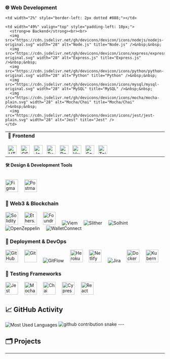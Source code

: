 ### 🌐 Web Development

<table>
  <tr>
    <td width="49%" valign="top" style="padding-right: 10px;">
      <strong>🎨 Frontend</strong><br><br>
      <img src="https://cdn.jsdelivr.net/gh/devicons/devicon/icons/html5/html5-original.svg" width="28" alt="HTML5" title="HTML5" />&nbsp;&nbsp;
      <img src="https://cdn.jsdelivr.net/gh/devicons/devicon/icons/css3/css3-original.svg" width="28" alt="CSS3" title="CSS3" />&nbsp;&nbsp;
      <img src="https://cdn.jsdelivr.net/gh/devicons/devicon/icons/javascript/javascript-original.svg" width="28" alt="JavaScript" title="JavaScript" />&nbsp;&nbsp;
      <img src="https://cdn.jsdelivr.net/gh/devicons/devicon/icons/typescript/typescript-original.svg" width="28" alt="TypeScript" title="TypeScript" />&nbsp;&nbsp;
      <img src="https://cdn.jsdelivr.net/gh/devicons/devicon/icons/react/react-original.svg" width="28" alt="React" title="React" />&nbsp;&nbsp;
      <img src="https://cdn.jsdelivr.net/gh/devicons/devicon/icons/vuejs/vuejs-original.svg" width="28" alt="Vue.js" title="Vue.js" />&nbsp;&nbsp;
      <img src="https://cdn.jsdelivr.net/gh/devicons/devicon/icons/sass/sass-original.svg" width="28" alt="Sass" title="Sass" />&nbsp;&nbsp;
      <img src="https://www.vectorlogo.zone/logos/tailwindcss/tailwindcss-icon.svg" width="28" alt="Tailwind CSS" title="Tailwind CSS" />
    </td>

    <td width="2%" style="border-left: 2px dotted #888;"></td>

    <td width="49%" valign="top" style="padding-left: 10px;">
      <strong>⚙️ Backend</strong><br><br>
      <img src="https://cdn.jsdelivr.net/gh/devicons/devicon/icons/nodejs/nodejs-original.svg" width="28" alt="Node.js" title="Node.js" />&nbsp;&nbsp;
      <img src="https://cdn.jsdelivr.net/gh/devicons/devicon/icons/express/express-original.svg" width="28" alt="Express.js" title="Express.js" />&nbsp;&nbsp;
      <img src="https://cdn.jsdelivr.net/gh/devicons/devicon/icons/python/python-original.svg" width="28" alt="Python" title="Python" />&nbsp;&nbsp;
      <img src="https://cdn.jsdelivr.net/gh/devicons/devicon/icons/mysql/mysql-original.svg" width="28" alt="MySQL" title="MySQL" />&nbsp;&nbsp;
      <img src="https://cdn.jsdelivr.net/gh/devicons/devicon/icons/mocha/mocha-plain.svg" width="28" alt="Mocha/Chai" title="Mocha/Chai" />&nbsp;&nbsp;
      <img src="https://cdn.jsdelivr.net/gh/devicons/devicon/icons/jest/jest-plain.svg" width="28" alt="Jest" title="Jest" />
    </td>
  </tr>
</table>





<strong>🛠️ Design & Development Tools</strong><br><br>
<p align="left">
  <img src="https://cdn.jsdelivr.net/gh/devicons/devicon/icons/figma/figma-original.svg" width="40" alt="Figma" title="Figma" />&nbsp;&nbsp;&nbsp;&nbsp;
  <img src="https://cdn.jsdelivr.net/gh/devicons/devicon/icons/postman/postman-original.svg" width="40" alt="Postman" title="Postman" />
</p>

### 🔗 Web3 & Blockchain

<p align="left">
  <img src="https://cdn.jsdelivr.net/gh/devicons/devicon/icons/solidity/solidity-original.svg" width="40" alt="Solidity" title="Solidity" />&nbsp;&nbsp;&nbsp;&nbsp;
  <img src="https://raw.githubusercontent.com/ethers-io/ethers.js/master/docs/ethers-logo.png" width="40" alt="Ethers.js" title="Ethers.js" />&nbsp;&nbsp;&nbsp;&nbsp;
  <img src="https://raw.githubusercontent.com/foundry-rs/foundry/main/book/static/img/logo.svg" width="40" alt="Foundry" title="Foundry" />&nbsp;&nbsp;&nbsp;&nbsp;
  <img src="https://img.shields.io/badge/Viem-3C3C3C?style=for-the-badge&logoColor=white" alt="Viem" title="Viem" />&nbsp;&nbsp;&nbsp;&nbsp;
  <img src="https://img.shields.io/badge/Slither-3C3C3C?style=for-the-badge" alt="Slither" title="Slither" />&nbsp;&nbsp;&nbsp;&nbsp;
  <img src="https://img.shields.io/badge/Solhint-3C3C3C?style=for-the-badge" alt="Solhint" title="Solhint" />&nbsp;&nbsp;&nbsp;&nbsp;
  <img src="https://img.shields.io/badge/OpenZeppelin-3C3C3C?style=for-the-badge&logo=OpenZeppelin" alt="OpenZeppelin" title="OpenZeppelin" />&nbsp;&nbsp;&nbsp;&nbsp;
  <img src="https://img.shields.io/badge/WalletConnect-3C3C3C?style=for-the-badge" alt="WalletConnect" title="WalletConnect" />
</p>

### 🚀 Deployment & DevOps

<p align="left">
  <img src="https://cdn.jsdelivr.net/gh/devicons/devicon/icons/github/github-original.svg" width="40" alt="GitHub" title="GitHub" />&nbsp;&nbsp;&nbsp;&nbsp;
  <img src="https://cdn.jsdelivr.net/gh/devicons/devicon/icons/git/git-original.svg" width="40" alt="Git" title="Git" />&nbsp;&nbsp;&nbsp;&nbsp;
  <img src="https://img.shields.io/badge/GitFlow-3C3C3C?style=for-the-badge" alt="GitFlow" title="GitFlow" />&nbsp;&nbsp;&nbsp;&nbsp;
  <img src="https://cdn.jsdelivr.net/gh/devicons/devicon/icons/heroku/heroku-original.svg" width="40" alt="Heroku" title="Heroku" />&nbsp;&nbsp;&nbsp;&nbsp;
  <img src="https://cdn.jsdelivr.net/gh/devicons/devicon/icons/netlify/netlify-original.svg" width="40" alt="Netlify" title="Netlify" />&nbsp;&nbsp;&nbsp;&nbsp;
  <img src="https://img.shields.io/badge/Jira-0052CC?style=for-the-badge&logo=jira&logoColor=white" alt="Jira" title="Jira" />&nbsp;&nbsp;&nbsp;&nbsp;
  <img src="https://cdn.jsdelivr.net/gh/devicons/devicon/icons/docker/docker-original.svg" width="40" alt="Docker" title="Docker" />&nbsp;&nbsp;&nbsp;&nbsp;
  <img src="https://cdn.jsdelivr.net/gh/devicons/devicon/icons/kubernetes/kubernetes-plain.svg" width="40" alt="Kubernetes" title="Kubernetes" />
</p>

### 🧪 Testing Frameworks

<p align="left">
  <img src="https://cdn.jsdelivr.net/gh/devicons/devicon/icons/jest/jest-plain.svg" width="40" alt="Jest" title="Jest" />&nbsp;&nbsp;&nbsp;&nbsp;
  <img src="https://cdn.jsdelivr.net/gh/devicons/devicon/icons/mocha/mocha-plain.svg" width="40" alt="Mocha" title="Mocha" />&nbsp;&nbsp;&nbsp;&nbsp;
  <img src="https://cdn.jsdelivr.net/gh/devicons/devicon/icons/chai/chai-plain.svg" width="40" alt="Chai" title="Chai" />&nbsp;&nbsp;&nbsp;&nbsp;
  <img src="https://cdn.jsdelivr.net/gh/devicons/devicon/icons/cypress/cypress-original.svg" width="40" alt="Cypress" title="Cypress" />&nbsp;&nbsp;&nbsp;&nbsp;
  <img src="https://cdn.jsdelivr.net/gh/devicons/devicon/icons/testinglibrary/testinglibrary-icon.svg" width="40" alt="React Testing Library" title="React Testing Library" />
</p>

## 📈 GitHub Activity
<img align="center" src="https://github-readme-stats.vercel.app/api/top-langs?username=edwardvey&show_icons=true&locale=en&layout=compact&langs_count=10&card_width=445&hide_progress=false&hide_title=false&count_private=false&exclude_repo=&custom_title=Most%20Used%20Languages&hide=html&disable_animations=false&theme=default&hide_border=false&border_radius=6&precision=0" alt="Most Used Languages" style="max-width: 100%;">

<picture>
  <source media="(prefers-color-scheme: dark)" srcset="https://raw.githubusercontent.com/edwardvey/edwardvey/output/github-contribution-grid-snake-dark.svg" />
  <source media="(prefers-color-scheme: light)" srcset="https://raw.githubusercontent.com/edwardvey/edwardvey/output/github-contribution-grid-snake.svg" />
  <img alt="github contribution snake" src="https://raw.githubusercontent.com/edwardvey/edwardvey/output/github-contribution-grid-snake.svg" />
</picture>
---

## 🗂️ Projects


---
